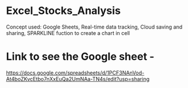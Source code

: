 # Excel_Stocks_Analysis
Concept used: Google Sheets, Real-time data tracking, Cloud saving and sharing, SPARKLINE fuction to create a chart in cell


# Link to see the Google sheet -
https://docs.google.com/spreadsheets/d/1PCF3NAnVod-At4boZKvcEtbo7nXxEuQa2UmNAa-TN4s/edit?usp=sharing

